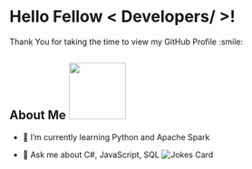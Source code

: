 
<h1> Hello Fellow < Developers/ >! </h1>
<p align='center'>
</p>


<div size='20px'> Thank You for taking the time to view my GitHub Profile :smile: 
</div>

<h2> About Me <img src = "https://media0.giphy.com/media/KDDpcKigbfFpnejZs6/giphy.gif?cid=ecf05e47oy6f4zjs8g1qoiystc56cu7r9tb8a1fe76e05oty&rid=giphy.gif" width = 100px></h2>
  
- 🌱 I’m currently learning Python and Apache Spark
  
- 💬 Ask me about C#, JavaScript, SQL
![Jokes Card](https://readme-jokes.vercel.app/api?theme=tokyonight)
<br>
